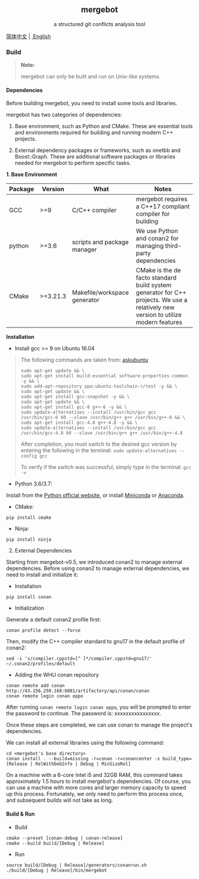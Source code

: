 <h2 align="center">mergebot</h2>
<p align="center">a structured git conflicts analysis tool</p>

<a href="./docs/README.zh-CN.md">简体中文</a>&nbsp;|&nbsp;<a href="./README.md">
English</a>

### Build

> **Note:**
>
> mergebot can only be built and run on Unix-like systems.

#### Dependencies

Before building mergebot, you need to install some tools and libraries.

mergebot has two categories of dependencies:

1. Base environment, such as Python and CMake. These are essential tools and
   environments required for building and running modern C++ projects.

2. External dependency packages or frameworks, such as onetbb and Boost::Graph.
   These are additional software packages or libraries needed for mergebot to
   perform specific tasks.

**1. Base Environment**

| Package | Version   | What                         | Notes                                                                                                                              |
|---------|-----------|------------------------------|------------------------------------------------------------------------------------------------------------------------------------|
| GCC     | \>=9      | C/C++ compiler               | mergebot requires a C++17 compliant compiler for building                                                                          |
| python  | \>=3.6    | scripts and package manager  | We use Python and conan2 for managing third-party dependencies                                                                     |
| CMake   | \>=3.21.3 | Makefile/workspace generator | CMake is the de facto standard build system generator for C++ projects. We use a relatively new version to utilize modern features |

**Installation**

+ Install gcc >= 9 on Ubuntu 16.04

> The following commands are taken
> from: [askubuntu](http://askubuntu.com/a/581497)
>
> ```shell
> sudo apt-get update && \
> sudo apt-get install build-essential software-properties-common -y && \
> sudo add-apt-repository ppa:ubuntu-toolchain-r/test -y && \
> sudo apt-get update && \
> sudo apt-get install gcc-snapshot -y && \
> sudo apt-get update && \
> sudo apt-get install gcc-6 g++-6 -y && \
> sudo update-alternatives --install /usr/bin/gcc gcc /usr/bin/gcc-6 60 --slave /usr/bin/g++ g++ /usr/bin/g++-6 && \
> sudo apt-get install gcc-4.8 g++-4.8 -y && \
> sudo update-alternatives --install /usr/bin/gcc gcc /usr/bin/gcc-4.8 60 --slave /usr/bin/g++ g++ /usr/bin/g++-4.8
> ```
>
> After completion, you must switch to the desired gcc version by entering the
> following in the terminal:
> `sudo update-alternatives --config gcc`
>
> To verify if the switch was successful, simply type in the terminal:
> `gcc -v`

+ Python 3.6/3.7:

Install from the [Python official website](https://www.python.org/downloads/),
or install [Miniconda](https://docs.conda.io/en/main/miniconda.html) or
[Anaconda](https://www.anaconda.com/download).

+ CMake:

```shell
pip install cmake
```

+ Ninja:

```shell
pip install ninja
```

2. External Dependencies

Starting from mergebot-v0.5, we introduced conan2 to manage external
dependencies.
Before using conan2 to manage external dependencies, we need to install and
initialize it:

+ Installation

```shell
pip install conan
```

+ Initialization

Generate a default conan2 profile first:

```shell
conan profile detect --force
```

Then, modify the C++ compiler standard to gnu17 in the default profile of
conan2:

```shell
sed -i 's/compiler.cppstd=[^ ]*/compiler.cppstd=gnu17/' ~/.conan2/profiles/default
```

+ Adding the WHU conan repository

```shell
conan remote add conan http://43.156.250.168:8081/artifactory/api/conan/conan
conan remote login conan oppo
```

After running `conan remote login conan oppo`, you will be prompted to enter the
password to continue. The password is: xxxxxxxxxxxxxxxx.

Once these steps are completed, we can use conan to manage the project's
dependencies.

We can install all external libraries using the following command:

```shell
cd <mergebot's base directory>
conan install . --build=missing -r=conan -r=conancenter -s build_type=[Release | RelWithDebInfo | Debug | MinSizeRel]
```

On a machine with a 6-core Intel i5 and 32GB RAM, this command takes
approximately 1.5 hours to install mergebot's dependencies. Of course, you can
use a machine with more cores and larger memory capacity to speed up this
process. Fortunately, we only need to perform this process once, and subsequent
builds will not take as long.

#### Build & Run

+ Build

```shell
cmake --preset [conan-debug | conan-release]
cmake --build build/[Debug | Release]
```

+ Run

```shell
source build/[Debug | Release]/generators/conanrun.sh
./build/[Debug | Release]/bin/mergebot
```
